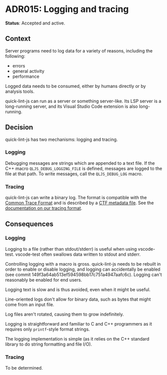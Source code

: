 # ADR015: Logging and tracing

**Status**: Accepted and active.

## Context

Server programs need to log data for a variety of reasons, including the
following:

* errors
* general activity
* performance

Logged data needs to be consumed, either by humans directly or by analysis tools.

quick-lint-js can run as a server or something server-like. Its LSP server is a
long-running server, and its Visual Studio Code extension is also long-running.

## Decision

quick-lint-js has two mechanisms: logging and tracing.

### Logging

Debugging messages are strings which are appended to a text file. If the C++
macro `QLJS_DEBUG_LOGGING_FILE` is defined, messages are logged to the file at
that path. To write messages, call the `QLJS_DEBUG_LOG` macro.

### Tracing

quick-lint-js can write a binary log. The format is compatible with the [Common
Trace Format][] and is described by a [CTF metadata
file](../../src/trace-metadata.cpp). See the [documentation on our tracing
format](../TRACING.md).

## Consequences

### Logging

Logging to a file (rather than stdout/stderr) is useful when using vscode-test.
vscode-test often swallows data written to stdout and stderr.

Controlling logging with a macro is gross. quick-lint-js needs to be rebuilt in
order to enable or disable logging, and logging can accidentally be enabled (see
commit 149f3a64ab513ef594598bb17c751a4947aafc6c). Logging can't reasonably be
enabled for end users.

Logging text is slow and is thus avoided, even when it might be useful.

Line-oriented logs don't allow for binary data, such as bytes that might come
from an input file.

Log files aren't rotated, causing them to grow indefinitely.

Logging is straightforward and familiar to C and C++ programmers as it requires
only `printf`-style format strings.

The logging implementation is simple (as it relies on the C++ standard library
to do string formatting and file I/O).

### Tracing

To be determined.

[Common Trace Format]: https://diamon.org/ctf/
